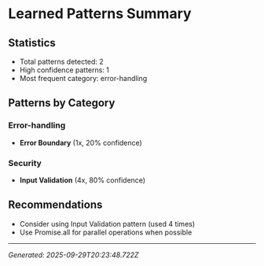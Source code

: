 # Learned Patterns Summary

## Statistics
- Total patterns detected: 2
- High confidence patterns: 1
- Most frequent category: error-handling

## Patterns by Category


### Error-handling
- **Error Boundary** (1x, 20% confidence)


### Security
- **Input Validation** (4x, 80% confidence)


## Recommendations
- Consider using Input Validation pattern (used 4 times)
- Use Promise.all for parallel operations when possible

---
*Generated: 2025-09-29T20:23:48.722Z*
